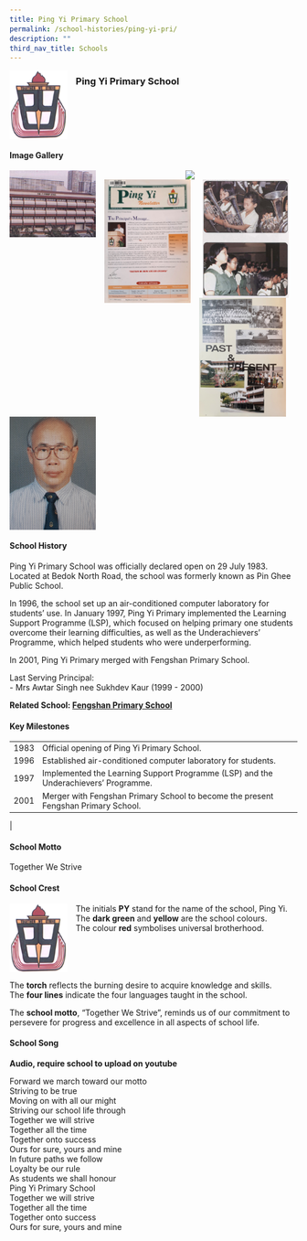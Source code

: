 ```yaml
---
title: Ping Yi Primary School
permalink: /school-histories/ping-yi-pri/
description: ""
third_nav_title: Schools
---
```

<img src="/images/pingyipri1.png" style="width:20%;margin-right:15px;" align = "left">

### **Ping Yi Primary School**

<br clear="left">

#### **Image Gallery**

<p><a href="https://staging.d1yxymztqoj7qn.amplifyapp.com/images/pingyipri2.jpg">  
<img src="/images/pingyipri2.jpg" style="width:30%;margin-right:15px;" align = "left">
</a></p>

<p><a href="https://staging.d1yxymztqoj7qn.amplifyapp.com/images/pingyipri4.jpg">  
<img src="/images/pingyipri4.jpg" style="width:30%;margin-right:45px;" align = "right">
</a></p>

<p><a href="https://staging.d1yxymztqoj7qn.amplifyapp.com/images/pingyipri3.jpg">  
<img src="/images/pingyipri3.jpg" style="width:30%;margin-right:15px;" align = "right">
</a></p>

<p><a href="https://staging.d1yxymztqoj7qn.amplifyapp.com/images/pingyipri5.jpg">  
<img src="/images/pingyipri5.jpg" style="width:30%;margin-right:15px;" align = "left">
</a></p>

<p><a href="https://staging.d1yxymztqoj7qn.amplifyapp.com/images/pingyipri7.jpg">  
<img src="/images/pingyipri7.jpg" style="width:30%;margin-right:15px;" align = "left">
</a></p>

<p><a href="https://staging.d1yxymztqoj7qn.amplifyapp.com/images/pingyipri8.jpg">  
<img src="/images/pingyipri8.jpg" style="width:30%;margin-right:15px;" align = "left">
</a></p>

<br clear="left">

#### **School History**
Ping Yi Primary School was officially declared open on 29 July 1983. Located at Bedok North Road, the school was formerly known as Pin Ghee Public School.

In 1996, the school set up an air-conditioned computer laboratory for students’ use. In January 1997, Ping Yi Primary implemented the Learning Support Programme (LSP), which focused on helping primary one students overcome their learning difficulties, as well as the Underachievers’ Programme, which helped students who were underperforming.

In 2001, Ping Yi Primary merged with Fengshan Primary School.

Last Serving Principal:<br>
\- Mrs Awtar Singh nee Sukhdev Kaur (1999 - 2000)

**Related School: [Fengshan Primary School](https://staging.d1yxymztqoj7qn.amplifyapp.com/school-histories/fengshan-pri/)**

#### **Key Milestones**

|  |  |
|:---:|---|
| 1983 | Official opening of Ping Yi Primary School. |
| 1996 | Established air-conditioned computer laboratory for students. |
| 1997 | Implemented the Learning Support Programme (LSP) and the Underachievers’ Programme. |
| 2001 | Merger with Fengshan Primary School to become the present Fengshan Primary School. |
|

#### **School Motto**
Together We Strive

#### **School Crest**
<img src="/images/pingyipri1.png" style="width:20%;margin-right:15px;" align = "left">

The initials **PY** stand for the name of the school, Ping Yi. <br>
The **dark green** and **yellow** are the school colours. <br>
The colour **red** symbolises universal brotherhood.

<br clear="left">

The **torch** reflects the burning desire to acquire knowledge and skills. <br>
The **four lines** indicate the four languages taught in the school.

The **school motto**, “Together We Strive”, reminds us of our commitment to persevere for progress and excellence in all aspects of school life.

#### **School Song**
**Audio, require school to upload on youtube**

Forward we march toward our motto<br>
Striving to be true<br>
Moving on with all our might<br>
Striving our school life through<br>
Together we will strive<br>
Together all the time<br>
Together onto success<br>
Ours for sure, yours and mine<br>
In future paths we follow<br>
Loyalty be our rule<br>
As students we shall honour<br>
Ping Yi Primary School<br>
Together we will strive<br>
Together all the time<br>
Together onto success<br>
Ours for sure, yours and mine